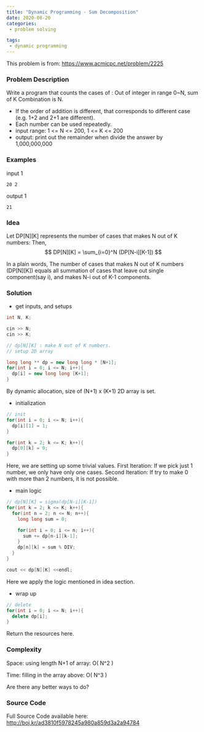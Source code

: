 ```yaml
---
title: "Dynamic Programming - Sum Decomposition"
date: 2020-08-20
categories:
 - problem solving 

tags:
 - dynamic programming
---
```


This problem is from: <https://www.acmicpc.net/problem/2225>

### Problem Description
Write a program that counts the cases of :
Out of integer in range 0~N, sum of K Combination is N.

- If the order of addition is different, that corresponds to different case
(e.g. 1+2 and 2+1 are different).
- Each number can be used repeatedly.
- input range: 1  <= N <= 200, 1 <= K <= 200
- output: print out the remainder when divide the answer by 1,000,000,000

### Examples
input 1
```
20 2
```

output 1
```
21
```

### Idea

Let DP[N][K] represents the number of cases that makes N out of K numbers:
Then,  
$$
	 DP[N][K]  =  \sum_{i=0}^N (DP[N-i][K-1]) 
$$ 

In a plain words,
The number of cases that makes N out of K numbers (DP[N][K]) equals 
all summation of cases that leave out single component(say i), and makes N-i out of K-1 components.
 
### Solution

- get inputs, and setups

```cpp
int N, K;

cin >> N;
cin >> K;

// dp[N][K] : make N out of K numbers.
// setup 2D array

long long ** dp = new long long * [N+1];
for(int i = 0; i <= N; i++){
  dp[i] = new long long [K+1];
} 
```

By dynamic allocation, size of (N+1) x (K+1) 2D array is set.


- initialization

```cpp
// init
for(int i = 0; i <= N; i++){
  dp[i][1] = 1;
}

for(int k = 2; k <= K; k++){
  dp[0][k] = 0;
}
```

Here, we are setting up some trivial values.
First Iteration: If we pick just 1 number, we only have only one cases.
Second Iteration: If try to make 0 with more than 2 numbers, it is not possible.

- main logic

```cpp
// dp[N][K] = sigma(dp[N-i][K-1])
for(int k = 2; k <= K; k++){
  for(int n = 2; n <= N; n++){
    long long sum = 0;

    for(int i = 0; i <= n; i++){
      sum += dp[n-i][k-1];
    }
    dp[n][k] = sum % DIV;
  } 
}

cout << dp[N][K] <<endl;
```

Here we apply the logic mentioned in idea section.

- wrap up

```cpp
// delete
for(int i = 0; i <= N; i++){
  delete dp[i];
} 
```

Return the resources here.


### Complexity
Space: using length N+1 of array: O( N^2 )

Time: filling in the array above: O( N^3 )

Are there any better ways to do?

### Source Code
Full Source Code available here:
<http://boj.kr/ad3810f5978245a980a859d3a2a94784>

